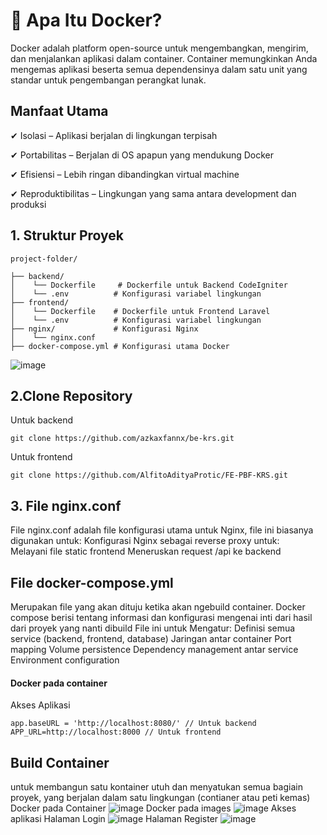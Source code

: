 # 📌 Apa Itu Docker?
Docker adalah platform open-source untuk mengembangkan, mengirim, dan menjalankan aplikasi dalam container. Container memungkinkan Anda mengemas aplikasi beserta semua dependensinya dalam satu unit yang standar untuk pengembangan perangkat lunak.


## Manfaat Utama

✔ Isolasi – Aplikasi berjalan di lingkungan terpisah

✔ Portabilitas – Berjalan di OS apapun yang mendukung Docker

✔ Efisiensi – Lebih ringan dibandingkan virtual machine

✔ Reproduktibilitas – Lingkungan yang sama antara development dan produksi


## 1. Struktur Proyek
```
project-folder/

├── backend/
│    └── Dockerfile     # Dockerfile untuk Backend CodeIgniter
│    └── .env          # Konfigurasi variabel lingkungan
├── frontend/
│    └── Dockerfile    # Dockerfile untuk Frontend Laravel
│    └── .env          # Konfigurasi variabel lingkungan
├── nginx/             # Konfigurasi Nginx
│    └── nginx.conf
├── docker-compose.yml # Konfigurasi utama Docker
```

![image](https://github.com/user-attachments/assets/bf45b2d3-0dd4-4ba3-ad2c-14d7e670c4cd)

## 2.Clone Repository
Untuk backend 
```
git clone https://github.com/azkaxfannx/be-krs.git
```
Untuk frontend
```
git clone https://github.com/AlfitoAdityaProtic/FE-PBF-KRS.git
```

## 3. File nginx.conf
  File nginx.conf adalah file konfigurasi utama untuk Nginx, file ini biasanya digunakan untuk:
  Konfigurasi Nginx sebagai reverse proxy untuk:  
  Melayani file static frontend
  Meneruskan request /api ke backend


## File docker-compose.yml
  Merupakan file yang akan dituju ketika akan ngebuild container. Docker compose berisi tentang informasi dan konfigurasi mengenai inti dari hasil dari proyek yang nanti dibuild
  File ini untuk Mengatur:
  Definisi semua service (backend, frontend, database)
  Jaringan antar container
  Port mapping
  Volume persistence
  Dependency management antar service
  Environment configuration
#### Docker pada container
Akses Aplikasi
```
app.baseURL = 'http://localhost:8080/' // Untuk backend
APP_URL=http://localhost:8000 // Untuk frontend
```
## Build Container
untuk membangun satu kontainer utuh dan menyatukan semua bagiain proyek, yang berjalan dalam satu lingkungan (contianer atau peti kemas)
Docker pada Container
![image](https://github.com/user-attachments/assets/96ac2d22-b26b-485b-84e0-15952bf8c1ed)
Docker pada images
![image](https://github.com/user-attachments/assets/708f8db1-cbfa-4e09-b606-5b91ff2b5af4)
Akses aplikasi 
Halaman Login
![image](https://github.com/user-attachments/assets/69ed76a9-0062-493a-bd9f-2f7af9fa9aae)
Halaman Register
![image](https://github.com/user-attachments/assets/c5b3f3d5-76c7-4afd-a605-970e811408ee)




